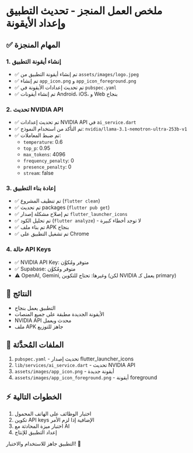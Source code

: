 # ملخص العمل المنجز - تحديث التطبيق وإعداد الأيقونة

## ✅ المهام المنجزة

### 1. إنشاء أيقونة التطبيق
- ✅ تم إنشاء أيقونة التطبيق من `assets/images/logo.jpeg`
- ✅ تم إنشاء `app_icon.png` و `app_icon_foreground.png`
- ✅ تم تحديث إعدادات الأيقونة في `pubspec.yaml`
- ✅ تم إنشاء أيقونات Android، iOS، و Web بنجاح

### 2. تحديث NVIDIA API
- ✅ تم تحديث إعدادات NVIDIA API في `ai_service.dart`
- ✅ تم التأكد من استخدام النموذج: `nvidia/llama-3.1-nemotron-ultra-253b-v1`
- ✅ تم ضبط المعاملات:
  - `temperature`: 0.6
  - `top_p`: 0.95
  - `max_tokens`: 4096
  - `frequency_penalty`: 0
  - `presence_penalty`: 0
  - `stream`: false

### 3. إعادة بناء التطبيق
- ✅ تم تنظيف المشروع (`flutter clean`)
- ✅ تم تحديث packages (`flutter pub get`)
- ✅ تم إصلاح مشكلة إصدار `flutter_launcher_icons`
- ✅ تم تحليل الكود (`flutter analyze`) - لا توجد أخطاء كبيرة
- ✅ تم بناء ملف APK بنجاح
- ✅ تم تشغيل التطبيق على Chrome

### 4. حالة API Keys
- ✅ NVIDIA API Key: متوفر ومُكوَّن
- ✅ Supabase: متوفر ومُكوَّن
- ⚠️ OpenAI, Gemini, وغيرها: تحتاج للتكوين (لكن NVIDIA يعمل كـ primary)

## 🎯 النتائج
- التطبيق يعمل بنجاح
- الأيقونة الجديدة مطبقة على جميع المنصات
- NVIDIA API محدث ويعمل
- ملف APK جاهز للتوزيع

## 📱 الملفات المُحدَّثة
1. `pubspec.yaml` - تحديث إصدار flutter_launcher_icons
2. `lib/services/ai_service.dart` - تحديث NVIDIA API
3. `assets/images/app_icon.png` - أيقونة جديدة
4. `assets/images/app_icon_foreground.png` - أيقونة foreground

## ⚡ الخطوات التالية
1. اختبار الوظائف على الهاتف المحمول
2. تكوين API keys الإضافية إذا لزم الأمر
3. اختبار ميزة المحادثة مع AI
4. إعداد التطبيق للإنتاج

التطبيق جاهز للاستخدام والاختبار! 🚀
